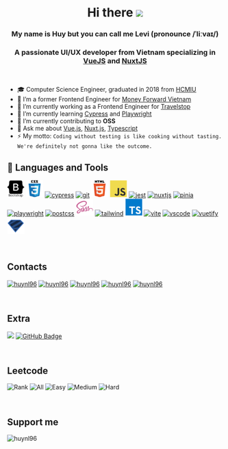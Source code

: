 <h1 align="center">Hi there <img src="https://raw.githubusercontent.com/MartinHeinz/MartinHeinz/master/wave.gif" width="30px"></h1>
<h3 align="center">My name is Huy but you can call me Levi (pronounce /ˈliːvaɪ/)</h3>
<h3 align="center">A passionate UI/UX developer from Vietnam specializing in <a href="https://vuejs.org/" target="_blank">VueJS</a> and <a href="https://nuxtjs.org/" target="_blank">NuxtJS</a></h3>

<br />

- 🎓 Computer Science Engineer, graduated in 2018 from [HCMIU](https://hcmiu.edu.vn/en/)
- 🙌 I’m a former Frontend Engineer for [Money Forward Vietnam](https://corp.moneyforward.com/en/)
- 🔭 I’m currently working as a Frontend Engineer for [Travelstop](https://travelstop.com)
- 🌱 I’m currently learning [Cypress](https://www.cypress.io/) and [Playwright](https://playwright.dev/)
- 👯 I’m currently contributing to **OSS**
- 💬 Ask me about [Vue.js](https://vuejs.org/), [Nuxt.js](https://nuxtjs.org/), [Typescript](https://www.typescriptlang.org/)
- ⚡ My motto: `Coding without testing is like cooking without tasting. We're definitely not gonna like the outcome.`

## 🔨 Languages and Tools
<p>
  <a href="https://getbootstrap.com" target="_blank"><img src="https://raw.githubusercontent.com/devicons/devicon/master/icons/bootstrap/bootstrap-plain-wordmark.svg" alt="bootstrap" width="40" height="40"/></a> 
  <a href="https://www.w3schools.com/css/" target="_blank"><img src="https://raw.githubusercontent.com/devicons/devicon/master/icons/css3/css3-original-wordmark.svg" alt="css3" width="40" height="40"/></a> 
  <a href="https://www.cypress.io" target="_blank"><img src="https://raw.githubusercontent.com/simple-icons/simple-icons/6e46ec1fc23b60c8fd0d2f2ff46db82e16dbd75f/icons/cypress.svg" alt="cypress" width="40" height="40"/></a> 
  <a href="https://git-scm.com/" target="_blank"><img src="https://www.vectorlogo.zone/logos/git-scm/git-scm-icon.svg" alt="git" width="40" height="40"/></a>
  <a href="https://www.w3.org/html/" target="_blank"><img src="https://raw.githubusercontent.com/devicons/devicon/master/icons/html5/html5-original-wordmark.svg" alt="html5" width="40" height="40"/></a> 
  <a href="https://developer.mozilla.org/en-US/docs/Web/JavaScript" target="_blank"><img src="https://raw.githubusercontent.com/devicons/devicon/master/icons/javascript/javascript-original.svg" alt="javascript" width="40" height="40"/></a>
  <a href="https://jestjs.io" target="_blank"><img src="https://www.vectorlogo.zone/logos/jestjsio/jestjsio-icon.svg" alt="jest" width="40" height="40"/></a> 
  <a href="https://nuxtjs.org/" target="_blank"><img src="https://www.vectorlogo.zone/logos/nuxtjs/nuxtjs-icon.svg" alt="nuxtjs" width="40" height="40"/></a> 
  <a href="https://pinia.vuejs.org/" target="_blank"><img src="https://user-images.githubusercontent.com/15758406/177040546-4fe07557-f96f-4f5b-9ab8-7e9fa906b9d4.png" alt="pinia" width="40" height="40" /></a>
  <a href="https://playwright.dev/" target="_blank"><img src="https://user-images.githubusercontent.com/15758406/177038934-dab43a4e-fc8b-4b40-8491-4f34b4123882.png" alt="playwright" width="40" height="40" /></a>
  <a href="https://postcss.org/" target="_blank"><img src="https://user-images.githubusercontent.com/15758406/177040321-22a2a008-8c5a-43e1-9b64-77a28e404b21.png" alt="postcss" width="40" height="40" /></a>
  <a href="https://sass-lang.com" target="_blank"><img src="https://raw.githubusercontent.com/devicons/devicon/master/icons/sass/sass-original.svg" alt="sass" width="40" height="40"/></a>
  <a href="https://tailwindcss.com/" target="_blank"><img src="https://www.vectorlogo.zone/logos/tailwindcss/tailwindcss-icon.svg" alt="tailwind" width="40" height="40"/></a>
  <a href="https://www.typescriptlang.org/" target="_blank"><img src="https://raw.githubusercontent.com/devicons/devicon/master/icons/typescript/typescript-original.svg" alt="typescript" width="40" height="40"/></a> 
  <a href="https://vitejs.dev/" target="_blank"><img src="https://user-images.githubusercontent.com/15758406/177040495-d9adfa74-1c22-4c65-87b1-b44d181d85e5.png" alt="vite" width="40" height="40"/></a>
  <a href="https://code.visualstudio.com/" target="_blank"><img src="https://user-images.githubusercontent.com/15758406/177038823-3f8e73d0-dda7-42e0-abab-6aa95640cd76.png" alt="vscode" width="40" height="40"/></a>
  <a href="https://vuetifyjs.com/en/" target="_blank"><img src="https://bestofjs.org/logos/vuetify.svg" alt="vuetify" width="40" height="40"/></a>
  <a href="https://zod.dev/" target="_blank"><img src="https://github.com/colinhacks/zod/blob/master/logo.svg" alt="zod" width="40" height="40"/></a>
</p>

<br />

## Contacts

<p align="left">
	<a href="https://www.upwork.com/freelancers/~01730a283f36792ace" target="blank"><img align="center" src="https://user-images.githubusercontent.com/15758406/177040462-6053e1cb-5dad-4e24-9e1d-fa1c9bb2343f.png" alt="huynl96" height="40" width="40" /></a>
	<a href="https://www.linkedin.com/in/luong-huy-nguyen-a051311b2/" target="blank"><img align="center" src="https://raw.githubusercontent.com/rahuldkjain/github-profile-readme-generator/master/src/images/icons/Social/linked-in-alt.svg" alt="huynl96" height="40" width="40" /></a>
	<a href="https://join.skype.com/invite/WqUXlK4bJe0u" target="blank"><img align="center" src="https://user-images.githubusercontent.com/15758406/177040391-90b997b2-b6e2-4067-ae52-44f949ac8cb5.png" alt="huynl96" height="40" width="40" /></a>
	<a href="https://twitter.com/huynl96" target="blank"><img align="center" src="https://raw.githubusercontent.com/rahuldkjain/github-profile-readme-generator/master/src/images/icons/Social/twitter.svg" alt="huynl96" height="40" width="40" /></a>
	<a href="https://www.facebook.com/huynl96" target="blank"><img align="center" src="https://raw.githubusercontent.com/rahuldkjain/github-profile-readme-generator/master/src/images/icons/Social/facebook.svg" alt="huynl96" height="40" width="40" /></a>
</p>

<br />

## Extra

<a href="https://github.com/Meghna-DAS/github-profile-views-counter"><img src="https://komarev.com/ghpvc/?username=huynl-96"></a>
<a href="https://github.com/huynl-96?tab=followers"><img src="https://img.shields.io/github/followers/huynl-96?label=Followers&style=social" alt="GitHub Badge"></a>

<br />

## Leetcode
![Rank](https://badges.peiyuan.ch/leetcode/huynl-96/ranking?logo=leetcode&label=huynl-96&color=green)
![All](https://badges.peiyuan.ch/leetcode/huynl-96/solved)
![Easy](https://badges.peiyuan.ch/leetcode/huynl-96/solved?difficulty=easy)
![Medium](https://badges.peiyuan.ch/leetcode/huynl-96/solved?difficulty=medium)
![Hard](https://badges.peiyuan.ch/leetcode/huynl-96/solved?difficulty=hard)

<br />

## Support me

<a href="https://www.paypal.me/huynl96"><img align="left" src="https://assets.stickpng.com/images/580b57fcd9996e24bc43c530.png" height="50" width="210" alt="huynl96" /></a>
